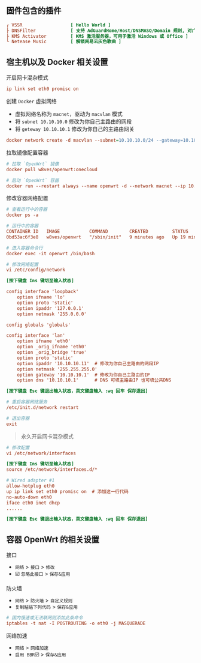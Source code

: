 
## 固件包含的插件
```ini
┌ VSSR                  [ Hello World ]  
├ DNSFilter             [ 支持 AdGuardHome/Host/DNSMASQ/Domain 规则, 对广告进行过滤 ]
├ KMS Activator         [ KMS 激活服务器，可用于激活 Windows 或 Office ]  
└ Netease Music         [ 解锁网易云灰色歌曲 ]
```




## 宿主机以及 Docker 相关设置
开启网卡混杂模式
```ini
ip link set eth0 promisc on
```
创建 `Docker` 虚拟网络  

- 虚拟网络名称为 `macnet`，驱动为 `macvlan` 模式  
- 将 `subnet 10.10.10.0`  修改为你自己主路由的网段  
- 将 `geteway 10.10.10.1` 修改为你自己的主路由网关
```ini
docker network create -d macvlan --subnet=10.10.10.0/24 --gateway=10.10.10.1 -o parent=eth0 macnet
```

拉取镜像配置容器
```ini
# 拉取 `OpenWrt` 镜像
docker pull w8ves/openwrt:onecloud

# 启动 `OpenWrt` 容器
docker run --restart always --name openwrt -d --network macnet --ip 10.10.10.11 --privileged w8ves/openwrt:onecloud /sbin/init
```

修改容器网络配置
```ini
# 查看运行中的容器
docker ps -a

# 运行中的容器
CONTAINER ID   IMAGE           COMMAND        CREATED         STATUS        PORTS     NAMES
0bd53ac6f3e8   w8ves/openwrt   "/sbin/init"   9 minutes ago   Up 19 minutes           openwrt

# 进入容器命令行
docker exec -it openwrt /bin/bash

# 修改网络配置
vi /etc/config/network
```
```ini
[按下键盘 Ins 键切至输入状态]

config interface 'loopback'
	option ifname 'lo'
	option proto 'static'
	option ipaddr '127.0.0.1'
	option netmask '255.0.0.0'

config globals 'globals'

config interface 'lan'
	option ifname 'eth0'
	option _orig_ifname 'eth0'
	option _orig_bridge 'true'
	option proto 'static'
	option ipaddr '10.10.10.11'  # 修改为你自己主路由的网段IP
	option netmask '255.255.255.0'
	option gateway '10.10.10.1'  # 修改为你自己主路由的IP
	option dns '10.10.10.1'      # DNS 可填主路由IP 也可填公共DNS

[按下键盘 Esc 键退出输入状态，英文键盘输入 :wq 回车 保存退出]
```
```ini
# 重启容器网络服务
/etc/init.d/network restart

# 退出容器
exit
```

> 永久开启网卡混杂模式
```ini
# 修改配置
vi /etc/network/interfaces
```
```ini
[按下键盘 Ins 键切至输入状态]
source /etc/network/interfaces.d/*

# Wired adapter #1
allow-hotplug eth0
up ip link set eth0 promisc on  # 添加这一行代码
no-auto-down eth0
iface eth0 inet dhcp
......

[按下键盘 Esc 键退出输入状态，英文键盘输入 :wq 回车 保存退出]
```

## 容器 OpenWrt 的相关设置

接口

- `网络` > `接口` > `修改`  
- ☑️ `忽略此接口` > `保存&应用` 

防火墙
- `网络` > `防火墙` > `自定义规则`  
- `复制粘贴下列代码` > `保存&应用` 
```ini
# 国内慢速或无法联网则添加此条命令
iptables -t nat -I POSTROUTING -o eth0 -j MASQUERADE
```

网络加速
- `网络` > `网络加速`  
- `启用 BBR`☑️ > `保存&应用` 